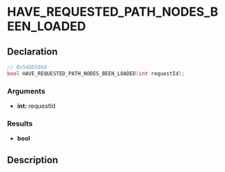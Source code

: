 # HAVE_REQUESTED_PATH_NODES_BEEN_LOADED

## Declaration
```cpp
// 0x54DD5868
bool HAVE_REQUESTED_PATH_NODES_BEEN_LOADED(int requestId);
```

### Arguments
- **int:** requestId

### Results
- **bool**

## Description
